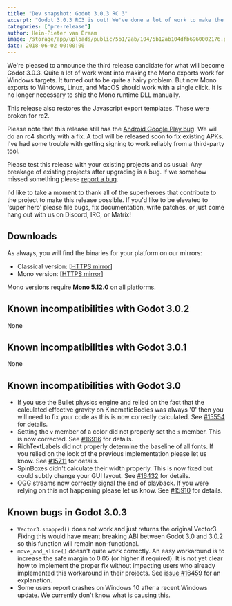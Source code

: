 ```yaml
---
title: "Dev snapshot: Godot 3.0.3 RC 3"
excerpt: "Godot 3.0.3 RC3 is out! We've done a lot of work to make the mono export experience better for Windows users. Please help us test and debug this release!"
categories: ["pre-release"]
author: Hein-Pieter van Braam
image: /storage/app/uploads/public/5b1/2ab/104/5b12ab104dfb6960002176.png
date: 2018-06-02 00:00:00
---
```


We're pleased to announce the third release candidate for what will become Godot 3.0.3. Quite a lot of work went into making the Mono exports work for Windows targets. It turned out to be quite a hairy problem. But now Mono exports to Windows, Linux, and MacOS should work with a single click. It is no longer necessary to ship the Mono runtime DLL manually.

This release also restores the Javascript export templates. These were broken for rc2.

Please note that this release still has the [Android Google Play bug](https://godotengine.org/article/fixing-godot-games-published-google-play). We will do an rc4 shortly with a fix. A tool will be released soon to fix existing APKs. I've had some trouble with getting signing to work reliably from a third-party tool.

Please test this release with your existing projects and as usual: Any breakage of existing projects after upgrading is a bug. If we somehow missed something please [report a bug](https://github.com/godotengine/godot/issues/new).

I'd like to take a moment to thank all of the superheroes that contribute to the project to make this release possible. If you'd like to be elevated to 'super hero' please file bugs, fix documentation, write patches, or just come hang out with us on Discord, IRC, or Matrix!

## Downloads

As always, you will find the binaries for your platform on our mirrors:

- Classical version: [[HTTPS mirror](https://downloads.tuxfamily.org/godotengine/3.0.3/rc3)]
- Mono version: [[HTTPS mirror](https://downloads.tuxfamily.org/godotengine/3.0.3/rc3/mono)]

Mono versions require **Mono 5.12.0** on all platforms.

## Known incompatibilities with Godot 3.0.2

None

## Known incompatibilities with Godot 3.0.1

None

## Known incompatibilities with Godot 3.0

* If you use the Bullet physics engine and relied on the fact that the calculated effective gravity on KinematicBodies was always '0' then you will need to fix your code as this is now correctly calculated. See [#15554](https://github.com/godotengine/godot/issues/15554) for details.
* Setting the `v` member of a color did not properly set the `s` member. This is now corrected. See [#16916](https://github.com/godotengine/godot/pull/16916) for details.
* RichTextLabels did not properly determine the baseline of all fonts. If you relied on the look of the previous implementation please let us know. See [#15711](https://github.com/godotengine/godot/pull/15711) for details.
* SpinBoxes didn't calculate their width properly. This is now fixed but could subtly change your GUI layout. See [#16432](https://github.com/godotengine/godot/pull/16432) for details.
* OGG streams now correctly signal the end of playback. If you were relying on this not happening please let us know. See [#15910](https://github.com/godotengine/godot/pull/15910) for details.

## <a id="known-bugs"></a> Known bugs in Godot 3.0.3

* `Vector3.snapped()` does not work and just returns the original Vector3. Fixing this would have meant breaking ABI between Godot 3.0 and 3.0.2 so this function will remain non-functional.
* `move_and_slide()` doesn't quite work correctly. An easy workaround is to increase the safe margin to 0.05 (or higher if required). It is not yet clear how to implement the proper fix without impacting users who already implemented this workaround in their projects. See [issue #16459](https://github.com/godotengine/godot/issues/16459) for an explanation.
* Some users report crashes on Windows 10 after a recent Windows update. We currently don't know what is causing this.
